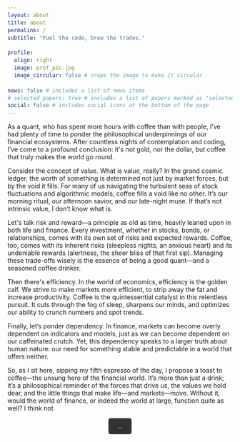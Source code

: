 ```yaml
---
layout: about
title: about
permalink: /
subtitle: "Fuel the code, brew the trades."

profile:
  align: right
  image: prof_pic.jpg
  image_circular: false # crops the image to make it circular

news: false # includes a list of news items
# selected_papers: true # includes a list of papers marked as "selected={true}"
social: false # includes social icons at the bottom of the page
---
```


As a quant, who has spent more hours with coffee than with people, I’ve had plenty of time to ponder the philosophical underpinnings of our financial ecosystems. After countless nights of contemplation and coding, I’ve come to a profound conclusion: it's not gold, nor the dollar, but coffee that truly makes the world go round.

Consider the concept of value. What is value, really? In the grand cosmic ledger, the worth of something is determined not just by market forces, but by the void it fills. For many of us navigating the turbulent seas of stock fluctuations and algorithmic models, coffee fills a void like no other. It’s our morning ritual, our afternoon savior, and our late-night muse. If that’s not intrinsic value, I don’t know what is.

Let's talk risk and reward—a principle as old as time, heavily leaned upon in both life and finance. Every investment, whether in stocks, bonds, or relationships, comes with its own set of risks and expected rewards. Coffee, too, comes with its inherent risks (sleepless nights, an anxious heart) and its undeniable rewards (alertness, the sheer bliss of that first sip). Managing these trade-offs wisely is the essence of being a good quant—and a seasoned coffee drinker.

Then there's efficiency. In the world of economics, efficiency is the golden calf. We strive to make markets more efficient, to strip away the fat and increase productivity. Coffee is the quintessential catalyst in this relentless pursuit. It cuts through the fog of sleep, sharpens our minds, and optimizes our ability to crunch numbers and spot trends.

Finally, let’s ponder dependency. In finance, markets can become overly dependent on indicators and models, just as we can become dependent on our caffeinated crutch. Yet, this dependency speaks to a larger truth about human nature: our need for something stable and predictable in a world that offers neither.

So, as I sit here, sipping my fifth espresso of the day, I propose a toast to coffee—the unsung hero of the financial world. It’s more than just a drink; it’s a philosophical reminder of the forces that drive us, the values we hold dear, and the little things that make life—and markets—move. Without it, would the world of finance, or indeed the world at large, function quite as well? I think not.

<p align="center">
  <button onclick="let img = document.getElementById('memeImage'); img.style.display='block'; img.style.opacity=1; this.style.display='none';" style="padding: 10px 20px; font-size: 1em; border: none; border-radius: 5px; background-color: #333; color: #fff; cursor: pointer;">
  ...
  </button>
</p>

<p align="center">
  <img id="memeImage" src="assets/img/meme.png" alt="Centered Image" style="max-width: 60%; display: none; opacity: 0; transition: opacity 0.8s ease-in;">
</p>
